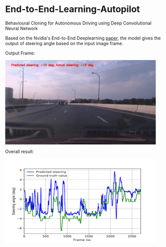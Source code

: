 # End-to-End-Learning-Autopilot
Behavioural Cloning for Autonomous Driving using Deep Convolutional  Neural Network

Based on the Nvidia's End-to-End Deeplearning [paper](https://arxiv.org/pdf/1604.07316v1.pdf), the model gives the output of steering angle based on the input image frame.

Output Frame:

<img src="./output/output_epoch04_frame_27.png" width = "480" height = "270" align=center /> 

Overall result:

<img src="./output/result.png" width = "480" height = "270" align=center />
